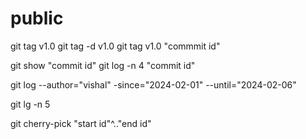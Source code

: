 # public
git tag v1.0
git tag -d v1.0
git tag v1.0 "commmit id"

git show "commit id"
git log -n 4 "commit id"

git log --author="vishal" -since="2024-02-01" --until="2024-02-06"

git lg -n 5

git cherry-pick "start id"^.."end id"
